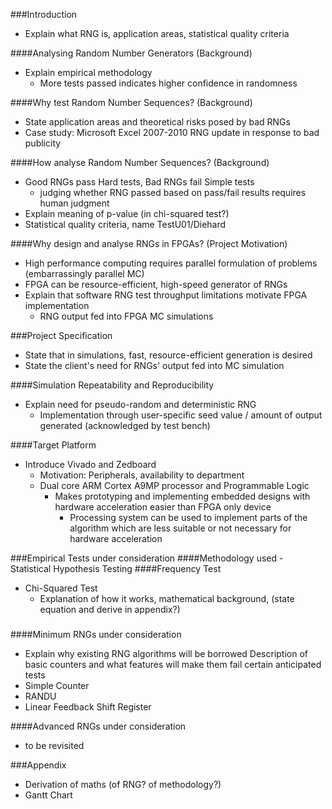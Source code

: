 ###Introduction
- Explain what RNG is, application areas, statistical quality criteria

####Analysing Random Number Generators (Background)
- Explain empirical methodology
  - More tests passed indicates higher confidence in randomness

####Why test Random Number Sequences? (Background)
- State application areas and theoretical risks posed by bad RNGs
- Case study: Microsoft Excel 2007-2010 RNG update in response to bad publicity

####How analyse Random Number Sequences? (Background)
  - Good RNGs pass Hard tests, Bad RNGs fail Simple tests
    - judging whether RNG passed based on pass/fail results requires human judgment
- Explain meaning of p-value (in chi-squared test?)
- Statistical quality criteria, name TestU01/Diehard

####Why design and analyse RNGs in FPGAs? (Project Motivation)
- High performance computing requires parallel formulation of problems (embarrassingly parallel MC)
- FPGA can be resource-efficient, high-speed generator of RNGs
- Explain that software RNG test throughput limitations motivate FPGA implementation
  - RNG output fed into FPGA MC simulations

###Project Specification
- State that in simulations, fast, resource-efficient generation is desired
- State the client's need for RNGs' output fed into MC simulation

####Simulation Repeatability and Reproducibility
- Explain need for pseudo-random and deterministic RNG
  - Implementation through user-specific seed value / amount of output generated (acknowledged by test bench)

####Target Platform
- Introduce Vivado and Zedboard
  - Motivation: Peripherals, availability to department
  - Dual core ARM Cortex A9MP processor and Programmable Logic
    - Makes prototyping and implementing embedded designs with hardware acceleration easier than FPGA only device
      - Processing system can be used to implement parts of the algorithm which are less suitable or not necessary for hardware acceleration

###Empirical Tests under consideration
####Methodology used - Statistical Hypothesis Testing
####Frequency Test
- Chi-Squared Test
  - Explanation of how it works, mathematical background, (state equation and derive in appendix?)
###

####Minimum RNGs under consideration
- Explain why existing RNG algorithms will be borrowed
Description of basic counters and what features will make them fail certain anticipated tests
- Simple Counter
- RANDU
- Linear Feedback Shift Register

####Advanced RNGs under consideration
- to be revisited

###Appendix
- Derivation of maths (of RNG? of methodology?)
- Gantt Chart
